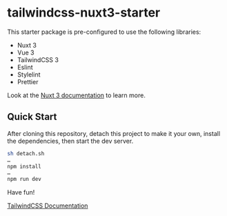 # tailwindcss-nuxt3-starter
This starter package is pre-configured to use the following libraries:
- Nuxt 3
- Vue 3
- TailwindCSS 3
- Eslint
- Stylelint
- Prettier

Look at the [Nuxt 3 documentation](https://nuxt.com/docs/getting-started/introduction) to learn more.

## Quick Start
After cloning this repository, detach this project to make it your own, install the dependencies, then start the dev server.

```sh
sh detach.sh
…
npm install
…
npm run dev
```

Have fun!

[TailwindCSS Documentation](https://tailwindcss.com/docs/installation)
